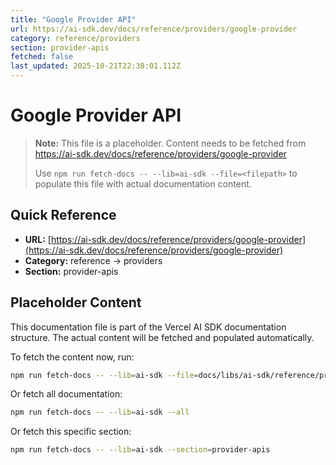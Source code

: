 ```yaml
---
title: "Google Provider API"
url: https://ai-sdk.dev/docs/reference/providers/google-provider
category: reference/providers
section: provider-apis
fetched: false
last_updated: 2025-10-21T22:38:01.112Z
---
```


# Google Provider API

> **Note:** This file is a placeholder. Content needs to be fetched from https://ai-sdk.dev/docs/reference/providers/google-provider
>
> Use `npm run fetch-docs -- --lib=ai-sdk --file=<filepath>` to populate this file with actual documentation content.

## Quick Reference

- **URL:** [https://ai-sdk.dev/docs/reference/providers/google-provider](https://ai-sdk.dev/docs/reference/providers/google-provider)
- **Category:** reference → providers
- **Section:** provider-apis

## Placeholder Content

This documentation file is part of the Vercel AI SDK documentation structure.
The actual content will be fetched and populated automatically.

To fetch the content now, run:

```bash
npm run fetch-docs -- --lib=ai-sdk --file=docs/libs/ai-sdk/reference/providers/google-provider.md
```

Or fetch all documentation:

```bash
npm run fetch-docs -- --lib=ai-sdk --all
```

Or fetch this specific section:

```bash
npm run fetch-docs -- --lib=ai-sdk --section=provider-apis
```
